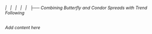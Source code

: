 ###### |   |   |   |   |   ├── Combining Butterfly and Condor Spreads with Trend Following

*Add content here*